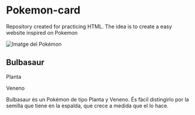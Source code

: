 # Pokemon-card
Repository created for practicing HTML. The idea is to create a easy website inspired on Pokemon
<!DOCTYPE html>
<html lang="ca">
<head>
    <meta charset="UTF-8">
    <meta name="viewport" content="width=device-width, initial-scale=1.0">
    <title>Tarjeta de Pokémon</title>
    <link rel="stylesheet" href="styles.css">
</head>
<body>
    <div class="pokemon-card">
        <img class="pokemon-image" src="images/bulbasaur.png" alt="Imatge del Pokémon">
        <div class="pokemon-info">
            <h2 class="pokemon-name">Bulbasaur</h2>
            <p class="pokemon-type plant">Planta</p>
            <p class="pokemon-type poison">Veneno</p>
            <p class="pokemon-description">
                Bulbasaur és un Pokémon de tipo Planta y Veneno. És fàcil distingirlo por la semilla que tiene en la espalda, que crece a medida que el lo hace.
            </p>
        </div>
    </div>
</body>
</html>
